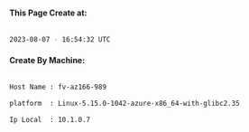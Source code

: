 
   
#### This Page Create at:

```bash

2023-08-07 - 16:54:32 UTC

```

#### Create By Machine:

```bash

Host Name : fv-az166-989

platform  : Linux-5.15.0-1042-azure-x86_64-with-glibc2.35

Ip Local  : 10.1.0.7

```

